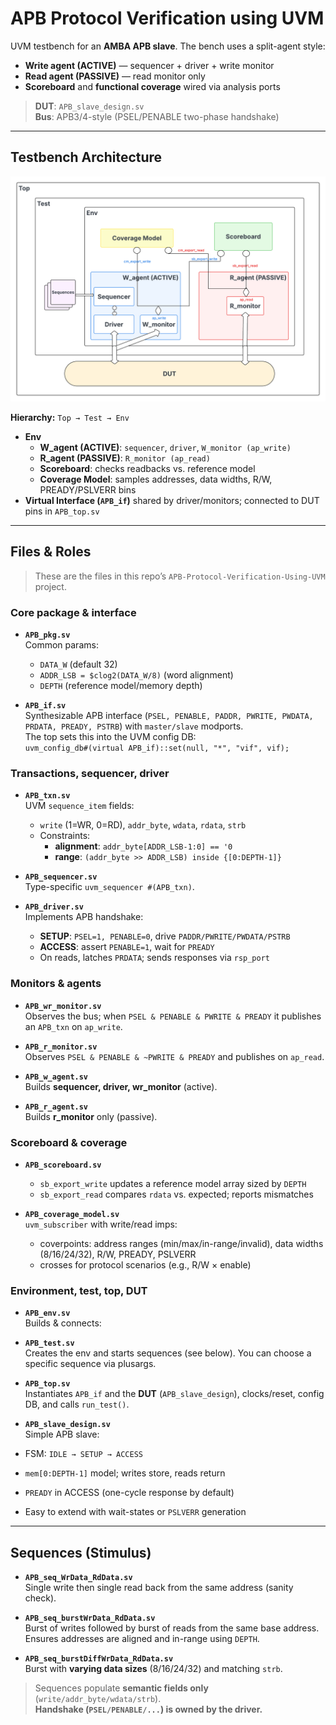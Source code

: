 # APB Protocol Verification using UVM

UVM testbench for an **AMBA APB slave**. The bench uses a split-agent style:
- **Write agent (ACTIVE)** — sequencer + driver + write monitor  
- **Read agent (PASSIVE)** — read monitor only  
- **Scoreboard** and **functional coverage** wired via analysis ports

> **DUT**: `APB_slave_design.sv`  
> **Bus**: APB3/4-style (PSEL/PENABLE two-phase handshake)

---

## Testbench Architecture
![Testbench Architecture](TB_Architecture.png)

**Hierarchy:** `Top → Test → Env`

- **Env**
  - **W_agent (ACTIVE)**: `sequencer`, `driver`, `W_monitor (ap_write)`
  - **R_agent (PASSIVE)**: `R_monitor (ap_read)`
  - **Scoreboard**: checks readbacks vs. reference model
  - **Coverage Model**: samples addresses, data widths, R/W, PREADY/PSLVERR bins
- **Virtual Interface (`APB_if`)** shared by driver/monitors; connected to DUT pins in `APB_top.sv`

---

## Files & Roles

> These are the files in this repo’s `APB-Protocol-Verification-Using-UVM` project.

### Core package & interface
- **`APB_pkg.sv`**  
  Common params:
  - `DATA_W` (default 32)  
  - `ADDR_LSB = $clog2(DATA_W/8)` (word alignment)  
  - `DEPTH` (reference model/memory depth)

- **`APB_if.sv`**  
  Synthesizable APB interface (`PSEL, PENABLE, PADDR, PWRITE, PWDATA, PRDATA, PREADY, PSTRB`) with `master/slave` modports.  
  The top sets this into the UVM config DB:  
  `uvm_config_db#(virtual APB_if)::set(null, "*", "vif", vif);`

### Transactions, sequencer, driver
- **`APB_txn.sv`**  
  UVM `sequence_item` fields:
  - `write` (1=WR, 0=RD), `addr_byte`, `wdata`, `rdata`, `strb`
  - Constraints:
    - **alignment**: `addr_byte[ADDR_LSB-1:0] == '0`
    - **range**: `(addr_byte >> ADDR_LSB) inside {[0:DEPTH-1]}`

- **`APB_sequencer.sv`**  
  Type-specific `uvm_sequencer #(APB_txn)`.

- **`APB_driver.sv`**  
  Implements APB handshake:
  - **SETUP**: `PSEL=1, PENABLE=0`, drive `PADDR/PWRITE/PWDATA/PSTRB`
  - **ACCESS**: assert `PENABLE=1`, wait for `PREADY`
  - On reads, latches `PRDATA`; sends responses via `rsp_port`

### Monitors & agents
- **`APB_wr_monitor.sv`**  
  Observes the bus; when `PSEL & PENABLE & PWRITE & PREADY` it publishes an `APB_txn` on `ap_write`.

- **`APB_r_monitor.sv`**  
  Observes `PSEL & PENABLE & ~PWRITE & PREADY` and publishes on `ap_read`.

- **`APB_w_agent.sv`**  
  Builds **sequencer, driver, wr_monitor** (active).

- **`APB_r_agent.sv`**  
  Builds **r_monitor** only (passive).

### Scoreboard & coverage
- **`APB_scoreboard.sv`**  
  - `sb_export_write` updates a reference model array sized by `DEPTH`
  - `sb_export_read` compares `rdata` vs. expected; reports mismatches

- **`APB_coverage_model.sv`**  
  `uvm_subscriber` with write/read imps:
  - coverpoints: address ranges (min/max/in-range/invalid), data widths (8/16/24/32), R/W, PREADY, PSLVERR
  - crosses for protocol scenarios (e.g., R/W × enable)

### Environment, test, top, DUT
- **`APB_env.sv`**  
  Builds & connects:


- **`APB_test.sv`**  
Creates the env and starts sequences (see below). You can choose a specific sequence via plusargs.

- **`APB_top.sv`**  
Instantiates `APB_if` and the **DUT** (`APB_slave_design`), clocks/reset, config DB, and calls `run_test()`.

- **`APB_slave_design.sv`**  
Simple APB slave:
- FSM: `IDLE → SETUP → ACCESS`
- `mem[0:DEPTH-1]` model; writes store, reads return
- `PREADY` in ACCESS (one-cycle response by default)
- Easy to extend with wait-states or `PSLVERR` generation

---

## Sequences (Stimulus)

- **`APB_seq_WrData_RdData.sv`**  
Single write then single read back from the same address (sanity check).

- **`APB_seq_burstWrData_RdData.sv`**  
Burst of writes followed by burst of reads from the same base address. Ensures addresses are aligned and in-range using `DEPTH`.

- **`APB_seq_burstDiffWrData_RdData.sv`**  
Burst with **varying data sizes** (8/16/24/32) and matching `strb`.

> Sequences populate **semantic fields only** (`write/addr_byte/wdata/strb`).  
> **Handshake (`PSEL/PENABLE/...`) is owned by the driver.**

